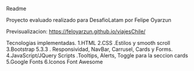 Readme

 Proyecto evaluado realizado para DesafioLatam por Felipe Oyarzun

 Previsualizacion: https://feloyarzun.github.io/viajesChile/

 Tecnologias implementadas.
 1.HTML
 2.CSS
   .Estilos y smooth scroll
 3.Bootstrap 5.3.3
   . Responsividad, NavBar, Carrusel, Cards y Forms. 
 4.JavaScript/JQuery Scripts 
   .Tooltips, Alerts, Toggle para la seccion cards
 5.Google Fonts
 6.Iconos Font Awesome 
